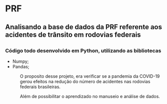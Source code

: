 <h1>PRF</h1>
<h2>Analisando a base de dados da PRF referente aos acidentes de trânsito em rodovias federais<h2> 
<h3>Código todo desenvolvido em Python, utilizando as bibliotecas</h3>
<ul>
<li>Numpy;
<li>Pandas;
<ul>


<p>O proposito desse projeto, era verificar se a pandemia da COVID-19 gerou efeitos na redução do número de acidentes nas rodovias federais brasileiras.</p>
<p>Além de possibilitar o aprendizado no manuseio e análise de dados.
</p>

